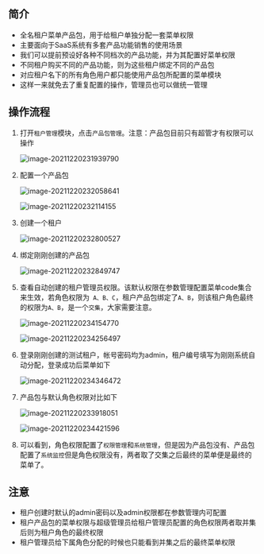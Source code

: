 ## 简介

* 全名租户菜单产品包，用于给租户单独分配一套菜单权限
* 主要面向于SaaS系统有多套产品功能销售的使用场景
* 我们可以提前预设好各种不同档次的产品功能，并为其配置好菜单权限
* 不同租户购买不同的产品功能，则为这些租户绑定不同的产品包
* 对应租户名下的所有角色用户都只能使用产品包所配置的菜单模块
* 这样一来就免去了重复配置的操作，管理员也可以做统一管理



## 操作流程

1. 打开`租户管理`模块，点击`产品包管理`。注意：产品包目前只有超管才有权限可以操作

   ![image-20211220231939790](../../images/image-20211220231939790.png)

2. 配置一个产品包

   ![image-20211220232058641](../../images/image-20211220232058641.png)

   ![image-20211220232114155](../../images/image-20211220232114155.png)

3. 创建一个租户

   ![image-20211220232800527](../../images/image-20211220232800527.png)

4. 绑定刚刚创建的产品包

   ![image-20211220232849747](../../images/image-20211220232849747.png)

5. 查看自动创建的租户管理员权限。该默认权限在参数管理配置菜单code集合来生效，若角色权限为` A、B、C`，租户产品包绑定了`A、B`，则该租户角色最终的权限为`A、B`，是一个`交集`，大家需要注意。

   ![image-20211220234154770](../../images/image-20211220234154770.png)

   ![image-20211220234256497](../../images/image-20211220234256497.png)

6. 登录刚刚创建的测试租户，帐号密码均为admin，租户编号填写为刚刚系统自动分配，登录成功后菜单如下

   ![image-20211220234346472](../../images/image-20211220234346472.png)

7. 产品包与默认角色权限对比如下

   ![image-20211220233918051](../../images/image-20211220233918051.png)

   ![image-20211220234421596](../../images/image-20211220234421596.png)

8. 可以看到，角色权限配置了`权限管理`和`系统管理`，但是因为产品包没有、产品包配置了`系统监控`但是角色权限没有，两者取了交集之后最终的菜单便是最终的菜单了。



## 注意

* 租户创建时默认的admin密码以及admin权限都在参数管理内可配置
* 租户产品包的菜单权限与超级管理员给租户管理员配置的角色权限两者取并集后则为租户角色的最终权限
* 租户管理员给下属角色分配的时候也只能看到并集之后的最终菜单权限

